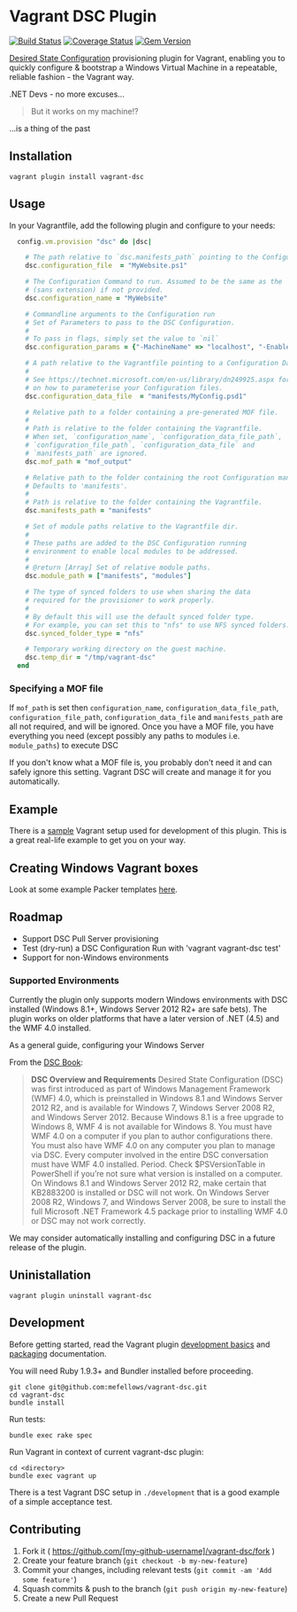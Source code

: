 # Vagrant DSC Plugin

[![Build Status](https://travis-ci.org/mefellows/vagrant-dsc.svg)](https://travis-ci.org/mefellows/vagrant-dsc)
[![Coverage Status](https://coveralls.io/repos/mefellows/vagrant-dsc/badge.png?branch=master)](https://coveralls.io/r/mefellows/vagrant-dsc?branch=master)
[![Gem Version](https://badge.fury.io/rb/vagrant-dsc.svg)](http://badge.fury.io/rb/vagrant-dsc)

[Desired State Configuration](http://technet.microsoft.com/en-au/library/dn249912.aspx) provisioning plugin for Vagrant, enabling you to quickly configure & bootstrap a Windows Virtual Machine in a repeatable, reliable fashion - the Vagrant way.

.NET Devs - no more excuses...

> But it works on my machine!?

...is a thing of the past

## Installation

```vagrant plugin install vagrant-dsc```

## Usage

In your Vagrantfile, add the following plugin and configure to your needs:

```ruby
  config.vm.provision "dsc" do |dsc|

    # The path relative to `dsc.manifests_path` pointing to the Configuration file
    dsc.configuration_file  = "MyWebsite.ps1"

    # The Configuration Command to run. Assumed to be the same as the `dsc.configuration_file`
    # (sans extension) if not provided.
    dsc.configuration_name = "MyWebsite"

    # Commandline arguments to the Configuration run
    # Set of Parameters to pass to the DSC Configuration.
    #
    # To pass in flags, simply set the value to `nil`
    dsc.configuration_params = {"-MachineName" => "localhost", "-EnableDebug" => nil}

    # A path relative to the Vagrantfile pointing to a Configuration Data file.
    #
    # See https://technet.microsoft.com/en-us/library/dn249925.aspx for details
    # on how to parameterise your Configuration files.
    dsc.configuration_data_file  = "manifests/MyConfig.psd1"

    # Relative path to a folder containing a pre-generated MOF file.
    #
    # Path is relative to the folder containing the Vagrantfile.
    # When set, `configuration_name`, `configuration_data_file_path`,
    # `configuration_file_path`, `configuration_data_file` and
    # `manifests_path` are ignored.
    dsc.mof_path = "mof_output"

    # Relative path to the folder containing the root Configuration manifest file.
    # Defaults to 'manifests'.
    #
    # Path is relative to the folder containing the Vagrantfile.
    dsc.manifests_path = "manifests"

    # Set of module paths relative to the Vagrantfile dir.
    #
    # These paths are added to the DSC Configuration running
    # environment to enable local modules to be addressed.
    #
    # @return [Array] Set of relative module paths.
    dsc.module_path = ["manifests", "modules"]

    # The type of synced folders to use when sharing the data
    # required for the provisioner to work properly.
    #
    # By default this will use the default synced folder type.
    # For example, you can set this to "nfs" to use NFS synced folders.
    dsc.synced_folder_type = "nfs"

    # Temporary working directory on the guest machine.
    dsc.temp_dir = "/tmp/vagrant-dsc"
  end
```

### Specifying a MOF file

If `mof_path` is set then `configuration_name`, `configuration_data_file_path`, `configuration_file_path`, `configuration_data_file` and `manifests_path` are all not required, and will be ignored. Once you have a MOF file, you have everything you need (except possibly any paths to modules i.e. `module_paths`) to execute DSC

If you don't know what a MOF file is, you probably don't need it and can safely ignore this setting.
Vagrant DSC will create and manage it for you automatically.

## Example

There is a [sample](https://github.com/mefellows/vagrant-dsc/tree/master/development) Vagrant setup used for development of this plugin.
This is a great real-life example to get you on your way.

## Creating Windows Vagrant boxes

Look at some example Packer templates [here](https://github.com/mefellows/packer-windows-templates/).

## Roadmap

* Support DSC Pull Server provisioning
* Test (dry-run) a DSC Configuration Run with 'vagrant vagrant-dsc test'
* Support for non-Windows environments

### Supported Environments

Currently the plugin only supports modern Windows environments with DSC installed (Windows 8.1+, Windows Server 2012 R2+ are safe bets).
The plugin works on older platforms that have a later version of .NET (4.5) and the WMF 4.0 installed.

As a general guide, configuring your Windows Server

From the [DSC Book](https://www.penflip.com/powershellorg/the-dsc-book):

> **DSC Overview and Requirements**
> Desired State Configuration (DSC) was first introduced as part of Windows Management Framework (WMF) 4.0, which is preinstalled in Windows 8.1 and Windows Server 2012 R2, and is available for Windows 7, Windows Server 2008 R2, and Windows Server 2012. Because Windows 8.1 is a free upgrade to Windows 8, WMF 4 is not available for Windows 8.
> You must have WMF 4.0 on a computer if you plan to author configurations there. You must also have WMF 4.0 on any computer you plan to manage via DSC. Every computer involved in the entire DSC conversation must have WMF 4.0 installed. Period. Check $PSVersionTable in PowerShell if you’re not sure what version is installed on a computer.
> On Windows 8.1 and Windows Server 2012 R2, make certain that KB2883200 is installed or DSC will not work. On Windows Server 2008 R2, Windows 7, and Windows Server 2008, be sure to install the full Microsoft .NET Framework 4.5 package prior to installing WMF 4.0 or DSC may not work correctly.

We may consider automatically installing and configuring DSC in a future release of the plugin.

## Uninistallation

```vagrant plugin uninstall vagrant-dsc```

## Development

Before getting started, read the Vagrant plugin [development basics](https://docs.vagrantup.com/v2/plugins/development-basics.html) and [packaging](https://docs.vagrantup.com/v2/plugins/packaging.html) documentation.

You will need Ruby 1.9.3+ and Bundler installed before proceeding.

```
git clone git@github.com:mefellows/vagrant-dsc.git
cd vagrant-dsc
bundle install
```

Run tests:
```
bundle exec rake spec
```

Run Vagrant in context of current vagrant-dsc plugin:
```
cd <directory>
bundle exec vagrant up
```

There is a test Vagrant DSC setup in `./development` that is a good example of a simple acceptance test.

## Contributing

1. Fork it ( https://github.com/[my-github-username]/vagrant-dsc/fork )
1. Create your feature branch (`git checkout -b my-new-feature`)
1. Commit your changes, including relevant tests (`git commit -am 'Add some feature'`)
1. Squash commits & push to the branch (`git push origin my-new-feature`)
1. Create a new Pull Request
